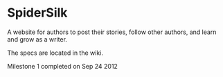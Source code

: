 SpiderSilk
==========

A website for authors to post their stories, follow other authors, and learn and grow as a writer.

The specs are located in the wiki.

Milestone 1 completed on Sep 24 2012

